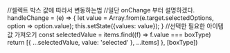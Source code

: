//셀렉트 박스 값에 따라서 변동하는법
//일단 onChange 부터 설명하겠다.
handleChange = (e) => {
let value = Array.from(e.target.selectedOptions, option => option.value);
this.setState({values: value});
}
//선택한 필요한 아이템 값 가져오기
const selectedValue = items.find((f) => f.value === boxType)
return [{ ...selectedValue, value: 'selected' }, ...items]
}, [boxType])
